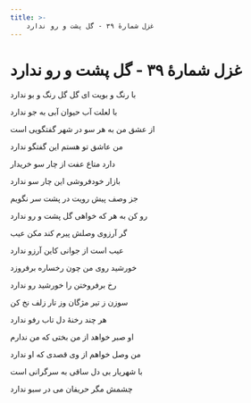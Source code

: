 ```yaml
---
title: >-
    غزل شمارهٔ ۳۹ - گل پشت و رو ندارد
---
```

# غزل شمارهٔ ۳۹ - گل پشت و رو ندارد

<div class="b" id="bn1"><div class="m1"><p>با رنگ و بویت ای گل گل رنگ و بو ندارد</p></div>
<div class="m2"><p>با لعلت آب حیوان آبی به جو ندارد</p></div></div>
<div class="b" id="bn2"><div class="m1"><p>از عشق من به هر سو در شهر گفتگویی است</p></div>
<div class="m2"><p>من عاشق تو هستم این گفتگو ندارد</p></div></div>
<div class="b" id="bn3"><div class="m1"><p>دارد متاع عفت از چار سو خریدار</p></div>
<div class="m2"><p>بازار خودفروشی این چار سو ندارد</p></div></div>
<div class="b" id="bn4"><div class="m1"><p>جز وصف پیش رویت در پشت سر نگویم</p></div>
<div class="m2"><p>رو کن به هر که خواهی گل پشت و رو ندارد</p></div></div>
<div class="b" id="bn5"><div class="m1"><p>گر آرزوی وصلش پیرم کند مکن عیب</p></div>
<div class="m2"><p>عیب است از جوانی کاین آرزو ندارد</p></div></div>
<div class="b" id="bn6"><div class="m1"><p>خورشید روی من چون رخساره برفروزد</p></div>
<div class="m2"><p>رخ برفروختن را خورشید رو ندارد</p></div></div>
<div class="b" id="bn7"><div class="m1"><p>سوزن ز تیر مژگان وز تار زلف نخ کن</p></div>
<div class="m2"><p>هر چند رخنهٔ دل تاب رفو ندارد</p></div></div>
<div class="b" id="bn8"><div class="m1"><p>او صبر خواهد از من بختی که من ندارم</p></div>
<div class="m2"><p>من وصل خواهم از وی قصدی که او ندارد</p></div></div>
<div class="b" id="bn9"><div class="m1"><p>با شهریار بی دل ساقی به سرگرانی است</p></div>
<div class="m2"><p>چشمش مگر حریفان می در سبو ندارد</p></div></div>
